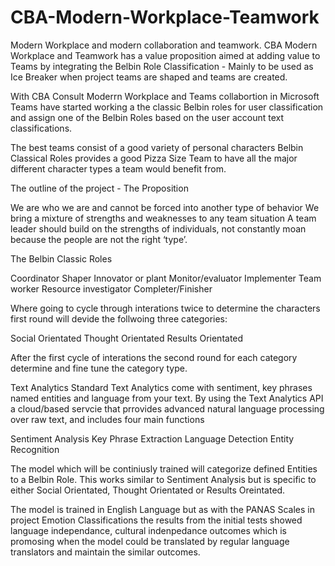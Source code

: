 # CBA-Modern-Workplace-Teamwork
Modern Workplace and modern collaboration and teamwork. CBA Modern Workplace and Teamwork has a value proposition aimed at adding value to Teams by integrating the Belbin Role Classification - Mainly to be used as Ice Breaker when project teams are shaped and teams are created. 

With CBA Consult Moderrn Workplace and Teams collabortion in Microsoft Teams have started working a the classic Belbin roles for user classification and assign one of the Belbin Roles based on the user account text classifications.

The best teams consist of a good variety of personal characters Belbin Classical Roles provides a good Pizza Size Team to have all the major different character types a team would benefit from.

The outline of the project - The Proposition

We are who we are and cannot be forced into another type of behavior
We bring a mixture of strengths and weaknesses to any team situation
A team leader should build on the strengths of individuals, not constantly moan because the people are not the right ‘type’.

The Belbin Classic Roles

Coordinator
Shaper
Innovator or plant
Monitor/evaluator
Implementer
Team worker
Resource investigator
Completer/Finisher

Where going to cycle through interations twice to determine the characters first round will devide the follwoing three categories:

Social Orientated
Thought Orientated
Results Orientated

After the first cycle of interations the second round for each category determine and fine tune the category type.

Text Analytics
Standard Text Analytics come with sentiment, key phrases named entities and language from your text. By using the Text Analytics API a cloud/based servcie that prrovides advanced natural language processing over raw text, and includes four main functions

Sentiment Analysis
Key Phrase Extraction
Language Detection
Entity Recognition

The model which will be continiusly trained will categorize defined Entities to a Belbin Role. This works similar to Sentiment Analysis but is specific to either Social Orientated, Thought Orientated or Results Oreintated.

The model is trained in English Language but as with the PANAS Scales in project Emotion Classifications the results from the initial tests showed language independance, cultural indenpedance outcomes which is promosing when the model could be translated by regular language translators and maintain the similar outcomes.


